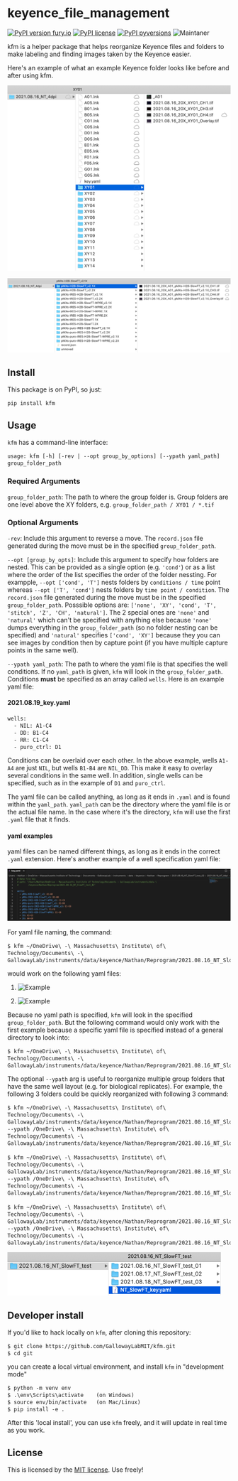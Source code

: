 # keyence_file_management
[![PyPI version fury.io](https://badge.fury.io/py/kfm.svg)](https://pypi.python.org/pypi/ansicolortags/)
[![PyPI license](https://img.shields.io/pypi/l/kfm.svg)](https://pypi.python.org/pypi/kfm/)
[![PyPI pyversions](https://img.shields.io/pypi/pyversions/kfm.svg)](https://pypi.python.org/pypi/kfm/)
![Maintaner](https://img.shields.io/badge/maintainer-nbwang22-blue)

kfm is a helper package that helps reorganize Keyence files and folders to make labeling and finding images
taken by the Keyence easier.
 
Here's an example of what an example Keyence folder looks like before and after using kfm.

<img src="/documentation_images/before_kfm.png" width="550"/>

![Example](/documentation_images/after_kfm.png)

 
## Install
This package is on PyPI, so just:
```
pip install kfm
```

## Usage
`kfm` has a command-line interface:

```
usage: kfm [-h] [-rev | --opt group_by_options] [--ypath yaml_path] group_folder_path
```

### Required Arguments
`group_folder_path`: The path to where the group folder is. Group folders are one level above the XY folders, e.g. `group_folder_path / XY01 / *.tif`

### Optional Arguments
`-rev`: Include this argument to reverse a move. The `record.json` file generated during the move must be in the specified `group_folder_path`.

`--opt [group_by_opts]`: Include this argument to specify how folders are nested. This can be provided as a single option (e.g. `'cond'`) or as a list where the order of the list specifies the order of the folder nessting. For exampple, `--opt ['cond', 'T']` nests folders by `conditions / time` point whereas `--opt ['T', 'cond']` nests folders by `time point / condition`. The `record.json` file generated during the move must be in the specified `group_folder_path`. Posssible options are: `['none', 'XY', 'cond', 'T', 'stitch', 'Z', 'CH', 'natural']`. The 2 special ones are `'none'` and `'natural'` which can't be specified with anything else because `'none'` dumps everything in the `group_folder_path` (so no folder nesting can be specified) and `'natural'` specifies `['cond', 'XY']` because they you can see images by condition then by capture point (if you have multiple capture points in the same well). 


`--ypath yaml_path`: The path to where the yaml file is that specifies the well conditions. If no `yaml_path` is given, `kfm` will look in the `group_folder_path`. Conditions **must** be specified as an array called `wells`. Here is an example yaml file:

#### 2021.08.19_key.yaml
```
wells:
  - NIL: A1-C4
  - DD: B1-C4
  - RR: C1-C4
  - puro_ctrl: D1 
```

Conditions can be overlaid over each other. In the above example, wells `A1-A4` are just `NIL`, but wells `B1-B4` are `NIL_DD`. This make it easy to overlay several conditions in the same well. In addition, single wells can be specified, such as in the example of `D1` and `puro_ctrl`.

The yaml file can be called anything, as long as it ends in `.yaml` and is found within the `yaml_path`. `yaml_path` can be the directory where the yaml file is or the actual file name. In the case where it's the directory, `kfm` will use the first `.yaml` file that it finds.

#### yaml examples

yaml files can be named different things, as long as it ends in the correct `.yaml` extension. Here's another example of a well specification yaml file:

![Example](/documentation_images/key_yaml_ex.png)

For yaml file naming, the command:

```
$ kfm ~/OneDrive\ -\ Massachusetts\ Institute\ of\ Technology/Documents\ -\ GallowayLab/instruments/data/keyence/Nathan/Reprogram/2021.08.16_NT_SlowFT_test_02/2021.08.16_NT_4dpi 
```
would work on the following yaml files:

1.  ![Example](/documentation_images/key_short_path_ex.png)

2.  ![Example](/documentation_images/key_full_path_ex.png)


Because no yaml path is specified, `kfm` will look in the specified `group_folder_path`. But the following command would only work with the first example because a specific yaml file is specified instead of a general directory to look into:

```
$ kfm ~/OneDrive\ -\ Massachusetts\ Institute\ of\ Technology/Documents\ -\ GallowayLab/instruments/data/keyence/Nathan/Reprogram/2021.08.16_NT_SlowFT_test_02/2021.08.16_NT_4dpi/key.yaml
```

The optional `--ypath` arg is useful to reorganize multiple group folders that have the same well layout (e.g. for biological replicates). For example, the following 3 folders could be quickly reorganized with following 3 command:

```
$ kfm ~/OneDrive\ -\ Massachusetts\ Institute\ of\ Technology/Documents\ -\ GallowayLab/instruments/data/keyence/Nathan/Reprogram/2021.08.16_NT_SlowFT_test/2021.08.16_NT_SlowFT_test/2021.08.16_NT_SlowFT_test_01 --ypath /OneDrive\ -\ Massachusetts\ Institute\ of\ Technology/Documents\ -\ GallowayLab/instruments/data/keyence/Nathan/Reprogram/2021.08.16_NT_SlowFT_test

$ kfm ~/OneDrive\ -\ Massachusetts\ Institute\ of\ Technology/Documents\ -\ GallowayLab/instruments/data/keyence/Nathan/Reprogram/2021.08.16_NT_SlowFT_test/2021.08.16_NT_SlowFT_test/2021.08.17_NT_SlowFT_test_02 --ypath /OneDrive\ -\ Massachusetts\ Institute\ of\ Technology/Documents\ -\ GallowayLab/instruments/data/keyence/Nathan/Reprogram/2021.08.16_NT_SlowFT_test

$ kfm ~/OneDrive\ -\ Massachusetts\ Institute\ of\ Technology/Documents\ -\ GallowayLab/instruments/data/keyence/Nathan/Reprogram/2021.08.16_NT_SlowFT_test/2021.08.16_NT_SlowFT_test/2021.08.18_NT_SlowFT_test_03 --ypath /OneDrive\ -\ Massachusetts\ Institute\ of\ Technology/Documents\ -\ GallowayLab/instruments/data/keyence/Nathan/Reprogram/2021.08.16_NT_SlowFT_test
```

![Example](/documentation_images/key_yaml_multi_group_folder_ex.png)



## Developer install
If you'd like to hack locally on `kfm`, after cloning this repository:
```
$ git clone https://github.com/GallowayLabMIT/kfm.git
$ cd git
```
you can create a local virtual environment, and install `kfm` in "development mode"
```
$ python -m venv env
$ .\env\Scripts\activate    (on Windows)
$ source env/bin/activate   (on Mac/Linux)
$ pip install -e .
```
After this 'local install', you can use `kfm` freely, and it will update in real time as you work.

## License
This is licensed by the [MIT license](./LICENSE). Use freely!
